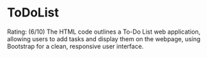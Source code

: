 # ToDoList
Rating: (6/10) The HTML code outlines a To-Do List web application, allowing users to add tasks and display them on the webpage, using Bootstrap for a clean, responsive user interface.
